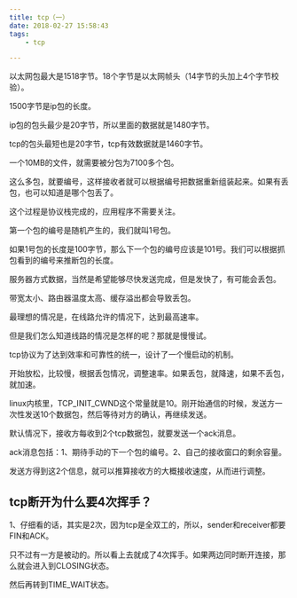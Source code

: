 ```yaml
---
title: tcp（一）
date: 2018-02-27 15:58:43
tags:
	- tcp

---
```




以太网包最大是1518字节。18个字节是以太网帧头（14字节的头加上4个字节校验）。

1500字节是ip包的长度。

ip包的包头最少是20字节，所以里面的数据就是1480字节。

tcp的包头最短也是20字节，tcp有效数据就是1460字节。



一个10MB的文件，就需要被分包为7100多个包。

这么多包，就要编号，这样接收者就可以根据编号把数据重新组装起来。如果有丢包，也可以知道是哪个包丢了。

这个过程是协议栈完成的，应用程序不需要关注。



第一个包的编号是随机产生的，我们就叫1号包。

如果1号包的长度是100字节，那么下一个包的编号应该是101号。我们可以根据抓包看到的编号来推断包的长度。



服务器方式数据，当然是希望能够尽快发送完成，但是发快了，有可能会丢包。

带宽太小、路由器温度太高、缓存溢出都会导致丢包。

最理想的情况是，在线路允许的情况下，达到最高速率。

但是我们怎么知道线路的情况是怎样的呢？那就是慢慢试。

tcp协议为了达到效率和可靠性的统一，设计了一个慢启动的机制。

开始放松，比较慢，根据丢包情况，调整速率。如果丢包，就降速，如果不丢包，就加速。



linux内核里，TCP_INIT_CWND这个常量就是10。刚开始通信的时候，发送方一次性发送10个数据包，然后等待对方的确认，再继续发送。

默认情况下，接收方每收到2个tcp数据包，就要发送一个ack消息。

ack消息包括：1、期待手动的下一个包的编号。2、自己的接收窗口的剩余容量。

发送方得到这2个信息，就可以推算接收方的大概接收速度，从而进行调整。



## tcp断开为什么要4次挥手？

1、仔细看的话，其实是2次，因为tcp是全双工的，所以，sender和receiver都要FIN和ACK。

只不过有一方是被动的。所以看上去就成了4次挥手。如果两边同时断开连接，那么就会进入到CLOSING状态。

然后再转到TIME_WAIT状态。

